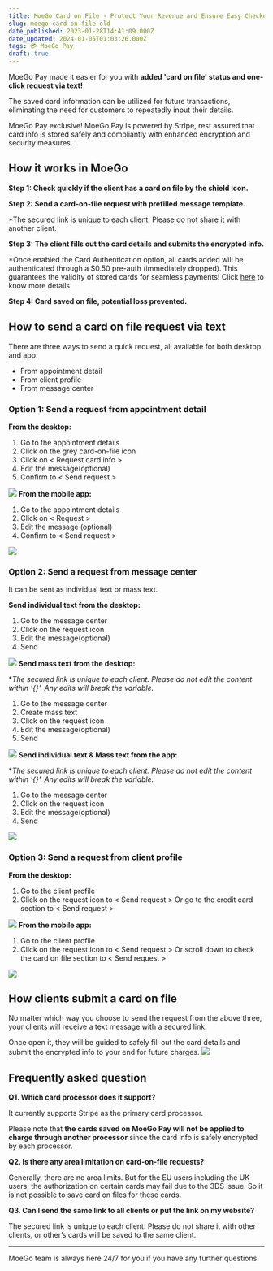 ```yaml
---
title: MoeGo Card on File - Protect Your Revenue and Ensure Easy Checkout
slug: moego-card-on-file-old
date_published: 2023-01-28T14:41:09.000Z
date_updated: 2024-01-05T01:03:26.000Z
tags: 💳 MoeGo Pay
draft: true
---
```


MoeGo Pay made it easier for you with **added 'card on file' status and one-click request via text!**

The saved card information can be utilized for future transactions, eliminating the need for customers to repeatedly input their details.

MoeGo Pay exclusive! MoeGo Pay is powered by Stripe, rest assured that card info is stored safely and compliantly with enhanced encryption and security measures.

## How it works in MoeGo

**Step 1: Check quickly if the client has a card on file by the shield icon.**

**Step 2: Send a card-on-file request with prefilled message template.**

*The secured link is unique to each client. Please do not share it with another client.

**Step 3: The client fills out the card details and submits the encrypted info.**

*Once enabled the Card Authentication option, all cards added will be authenticated through a $0.50 pre-auth (immediately dropped). This guarantees the validity of stored cards for seamless payments! Click [here](__GHOST_URL__/moego-pay-card-authentication/) to know more details.

**Step 4: Card saved on file, potential loss prevented.**

## How to send a card on file request via text

There are three ways to send a quick request, all available for both desktop and app:

- From appointment detail
- From client profile
- From message center

### Option 1: Send a request from appointment detail

**From the desktop:**

1. Go to the appointment details
2. Click on the grey card-on-file icon
3. Click on < Request card info >
4. Edit the message(optional)
5. Confirm to < Send request >

![](__GHOST_URL__/content/images/2023/08/image-19.png)
**From the mobile app:**

1. Go to the appointment details
2. Click on < Request >
3. Edit the message (optional)
4. Confirm to < Send request >

![](__GHOST_URL__/content/images/2023/08/image-18.png)
### Option 2: Send a request from message center

It can be sent as individual text or mass text.

**Send individual text from the desktop:**

1. Go to the message center
2. Click on the request icon
3. Edit the message(optional)
4. Send

![](__GHOST_URL__/content/images/2023/08/image-17.png)
**Send mass text from the desktop:**

**The secured link is unique to each client. Please do not edit the content within '{}'. Any edits will break the variable.*

1. Go to the message center
2. Create mass text
3. Click on the request icon
4. Edit the message(optional)
5. Send

![](__GHOST_URL__/content/images/2023/08/image-16.png)
**Send individual text & Mass text from the app:**

**The secured link is unique to each client. Please do not edit the content within '{}'. Any edits will break the variable.*

1. Go to the message center
2. Click on the request icon
3. Edit the message(optional)
4. Send

![](__GHOST_URL__/content/images/2023/08/image-15.png)
### Option 3: Send a request from client profile

**From the desktop:**

1. Go to the client profile
2. Click on the request icon to < Send request >
Or go to the credit card section to < Send request >

![](__GHOST_URL__/content/images/2023/08/image-14.png)
**From the mobile app:**

1. Go to the client profile
2. Click on the request icon to < Send request >
Or scroll down to check the card on file section to < Send request >

![](__GHOST_URL__/content/images/2023/08/image-13.png)
## How clients submit a card on file

No matter which way you choose to send the request from the above three, your clients will receive a text message with a secured link.

Once open it, they will be guided to safely fill out the card details and submit the encrypted info to your end for future charges.
![](__GHOST_URL__/content/images/2023/08/image-12.png)
## Frequently asked question

**Q1. Which card processor does it support?**

It currently supports Stripe as the primary card processor.

Please note that **the cards saved on MoeGo Pay will not be applied to charge through another processor** since the card info is safely encrypted by each processor.

**Q2. Is there any area limitation on card-on-file requests?**

Generally, there are no area limits. But for the EU users including the UK users, the authorization on certain cards may fail due to the 3DS issue. So it is not possible to save card on files for these cards.

**Q3. Can I send the same link to all clients or put the link on my website?**

The secured link is unique to each client. Please do not share it with other clients, or other’s cards will be saved to the same client.

---

MoeGo team is always here 24/7 for you if you have any further questions.
